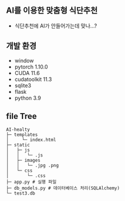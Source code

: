## AI를 이용한 맞춤형 식단추천
- 식단추천에 AI가 안들어가는데 맞나...?

## 개발 환경
- window
- pytorch 1.10.0
- CUDA 11.6
- cudatoolkit 11.3
- sqlite3
- flask
- python 3.9


## file Tree
```
AI-healty
├─ templates
│     └─ index.html
├─ static
│   ├─ js
│   │   └─ .js
│	├─ images
│   │   └─ .jpg .png
│   └─ css
│       └─ .css
├─ app.py # 실행 파일
├─ db_models.py # 데이터베이스 처리(SQLAlchemy)
└─ test3.db
```